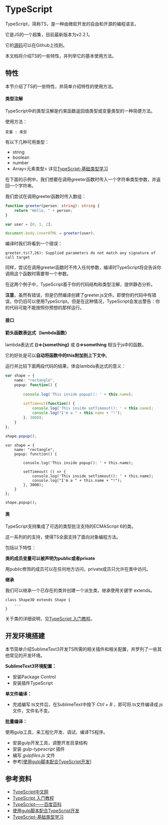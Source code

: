 # TypeScript

TypeScript，简称TS，是一种由微软开发的自由和开源的编程语言。

它是JS的一个超集，目前最新版本为v2.2.1。

它的[源码](https://github.com/Microsoft/TypeScript)可以在Github上找到。

本文档将介绍TS的一些特性，并列举它的基本使用方法。

## 特性

本节介绍了TS的一些特性，并简单介绍特性的使用方法。

#### 类型注解

TypeScript中的类型注解是约束函数返回值类型或变量类型的一种简便方法。

使用方法：

```
变量 : 类型
```

有以下几种可用类型：

- string
- boolean
- number
- Array<元素类型>
详见[TypeScript-基础类型学习](http://blog.csdn.net/u010130282/article/details/52626633)

在下面的示例中，我们想要在调用greeter函数时传入一个字符串类型参数，并返回一个字符串。

我们尝试在调用greeter函数时传入数组：

```ts
function greeter(person: string): string {
    return "Hello, " + person;
}

var user = [0, 1, 2];

document.body.innerHTML = greeter(user);
```

编译时我们将看到一个错误：

```
greeter.ts(7,26): Supplied parameters do not match any signature of call target
```

同样，尝试在调用greeter函数时不传入任何参数，编译时TypeScript将会告诉你调用这个函数时需要带一个参数。

在这两个例子中，TypeScript基于你的代码结构和类型注解，提供静态分析。

**注意**，虽然有错误，但是仍然编译创建了greeter.js文件。即使你的代码中有错误，你仍旧可以使用TypeScript。但是在这种情况，TypeScript会发出警告：你的代码可能不能按照你预想的那样运行。

#### 接口



#### 箭头函数表达式（lambda函数）

lambda表达式 **()=>{something}** 或 **()=>something** 相当于js中的函数。

它的好处是可以**自动将函数中的this附加到上下文中**。

运行并比较下面两段代码的结果，体会lambda表达式的意义：

```TypeScript
var shape = {
    name: "rectangle",
    popup: function() {
 
        console.log('This inside popup(): ' + this.name);
 
        setTimeout(function() {
            console.log('This inside setTimeout(): ' + this.name);
            console.log("I'm a " + this.name + "!");
        }, 3000);
    }
};

shape.popup();
```


```
var shape = {
    name: "rectangle",
    popup: function() {
 
        console.log('This inside popup(): ' + this.name);
 
        setTimeout( () => {
            console.log('This inside setTimeout(): ' + this.name);
            console.log("I'm a " + this.name + "!");
        }, 3000);
    }
};
 
shape.popup();
```

#### 类

TypeScript支持集成了可选的类型批注支持的ECMAScript 6的类。

这一系列的的支持，使得TS全面支持了面向对象编程方法。

包括以下特性：

**类的成员变量可以被声明为public或者private**

用public修饰的成员可以在任何地方访问，private成员只允许在类中访问。

**继承**

我们可以继承一个已存在的类并创建一个派生类，继承使用关键字 extends。

```
class Shape3D extends Shape {
    ...
}
```

关于类的详细说明，见[TypeScript 入门教程](http://www.runoob.com/w3cnote/getting-started-with-typescript.html)。

## 开发环境搭建

本节简单介绍SublimeText3开发TS所需的相关插件和相关配置，并罗列了一些其他常见的开发环境。

**SublimeText3环境配置：**

- 安装Package Control
- 安装插件TypeScript

**单文件编译：**

- 完成编写.ts文件后，在SublimeText中按下 *Ctrl + B* ，即可将.ts文件编译成.js文件，文件名不变。

**批量编译：**

使用gulp工具，来工程化开发、调试、编译TS程序。

- 安装gulp开发工具，调整开发目录结构
- 安装 *gulp-typescript* 插件
- 编写 *gulpfiles.js* 文件
- 参考[[使用gulp脚本配合TypeScript开发](http://www.cnblogs.com/larlf/p/5825364.html)]

## 参考资料

- [TypeScript中文网](https://www.tslang.cn/)
- [TypeScript 入门教程](http://www.runoob.com/w3cnote/getting-started-with-typescript.html)
- [TypeScript——百度百科](http://baike.baidu.com/link?url=w7P-QoiS-hj_r2jTiZCJZ5mcqQ5SH_IQGWeefx5Ay9KVTdKRz8CEncRpCPnhA_tCCav6SmJZ-rP_DPi7rFPDEGTX4nu62gQvcUFbB9w6ibq)
- [使用gulp脚本配合TypeScript开发](http://www.cnblogs.com/larlf/p/5825364.html)
- [TypeScript-基础类型学习](http://blog.csdn.net/u010130282/article/details/52626633)

